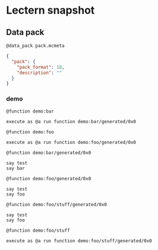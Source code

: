 # Lectern snapshot

## Data pack

`@data_pack pack.mcmeta`

```json
{
  "pack": {
    "pack_format": 18,
    "description": ""
  }
}
```

### demo

`@function demo:bar`

```mcfunction
execute as @a run function demo:bar/generated/0x0
```

`@function demo:foo`

```mcfunction
execute as @a run function demo:foo/generated/0x0
```

`@function demo:bar/generated/0x0`

```mcfunction
say test
say bar
```

`@function demo:foo/generated/0x0`

```mcfunction
say test
say foo
```

`@function demo:foo/stuff/generated/0x0`

```mcfunction
say test
say foo
```

`@function demo:foo/stuff`

```mcfunction
execute as @a run function demo:foo/stuff/generated/0x0
```
